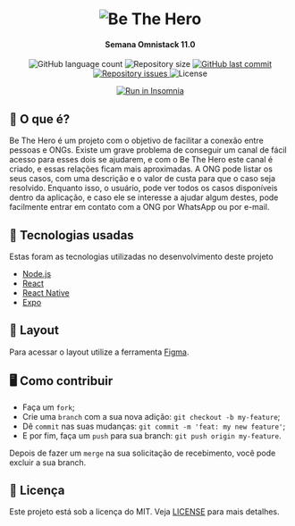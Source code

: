 <h1 align="center">
  <img src="https://i.imgur.com/EOqaOMs.png" alt="Be The Hero" />
</h1>

<h4 align="center">
  Semana Omnistack 11.0
</h4>

<p align="center">
  <img alt="GitHub language count" src="https://img.shields.io/github/languages/count/brunodmsi/semana-omnistack-11">

  <img alt="Repository size" src="https://img.shields.io/github/repo-size/brunodmsi/semana-omnistack-11">

  <a href="https://github.com/brunodmsi/semana-omnistack-11/commits/master">
    <img alt="GitHub last commit" src="https://img.shields.io/github/last-commit/brunodmsi/semana-omnistack-11">
  </a>

  <a href="https://github.com/brunodmsi/semana-omnistack-11/issues">
    <img alt="Repository issues" src="https://img.shields.io/github/issues/brunodmsi/semana-omnistack-11">
  </a>

  <img alt="License" src="https://img.shields.io/badge/license-MIT-brightgreen">
</p>

<p align="center">
  <a href="https://insomnia.rest/run/?label=Be%20The%20Hero&uri=https%3A%2F%2Fgithub.com%2Fbrunodmsi%2Fsemana-omnistack-11%2Ftree%2Fmaster%2Fassets%2Fbethehero-insomnia.json" target="_blank"><img src="https://insomnia.rest/images/run.svg" alt="Run in Insomnia"></a>
</p>

## 🤔 O que é?
Be The Hero é um projeto com o objetivo de facilitar a conexão entre pessoas e ONGs.
Existe um grave problema de conseguir um canal de fácil acesso para esses dois se ajudarem,
e com o Be The Hero este canal é criado, e essas relações ficam mais aproximadas.
A ONG pode listar os seus casos, com uma descrição e o valor de custa para que o caso seja resolvido.
Enquanto isso, o usuário, pode ver todos os casos disponíveis dentro da aplicação, e caso ele se interesse
a ajudar algum destes, pode facilmente entrar em contato com a ONG por WhatsApp ou por e-mail.

## :rocket: Tecnologias usadas
Estas foram as tecnologias utilizadas no desenvolvimento deste projeto
- [Node.js](https://nodejs.org/en/)
- [React](https://reactjs.org)
- [React Native](https://facebook.github.io/react-native/)
- [Expo](https://expo.io/)

## 🔖 Layout

Para acessar o layout utilize a ferramenta [Figma](https://www.figma.com/file/2C2yvw7jsCOGmaNUDftX9n/Be-The-Hero---OmniStack-11?node-id=0%3A1).

## 🖥 Como contribuir

- Faça um `fork`;
- Crie uma `branch` com a sua nova adição: `git checkout -b my-feature`;
- Dê `commit` nas suas mudanças: `git commit -m 'feat: my new feature'`;
- E por fim, faça um `push` para sua branch: `git push origin my-feature`.

Depois de fazer um `merge` na sua solicitação de recebimento, você pode excluir a sua branch.


## :memo: Licença
Este projeto está sob a licença do MIT. Veja [LICENSE](https://github.com/brunodmsi/semana-omnistack-11/blob/master/LICENSE) para mais detalhes.
